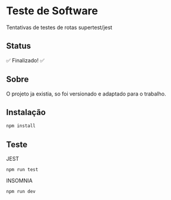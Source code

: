 # Teste de Software
Tentativas de testes de rotas supertest/jest
## Status 
:white_check_mark: Finalizado! :white_check_mark:
## Sobre
O projeto ja existia, so foi versionado e adaptado para o trabalho.
## Instalação
```bash
npm install
```
## Teste
JEST
```
npm run test
```
INSOMNIA
```
npm run dev
```